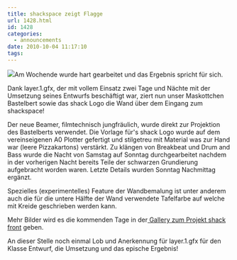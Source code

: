 ```yaml
---
title: shackspace zeigt Flagge
url: 1428.html
id: 1428
categories:
  - announcements
date: 2010-10-04 11:17:10
tags:
---
```


[![](https://blog.shackspace.de/gallery/var/thumbs/Projekte/shack-front/IMG_20101003_230727.jpg?m=1286180916)](https://blog.shackspace.de/gallery/index.php/Projekte/shack-front/IMG_20101003_230727)Am Wochende wurde hart gearbeitet und das Ergebnis spricht für sich.

Dank layer.1.gfx, der mit vollem Einsatz zwei Tage und Nächte mit der Umsetzung seines Entwurfs beschäftigt war, ziert nun unser Maskottchen Bastelbert sowie das shack Logo die Wand über dem Eingang zum shackspace!

Der neue Beamer, filmtechnisch jungfräulich, wurde direkt zur Projektion des Bastelberts verwendet. Die Vorlage für's shack Logo wurde auf dem vereinseigenen A0 Plotter gefertigt und stilgetreu mit Material was zur Hand war (leere Pizzakartons) verstärkt. Zu klängen von Breakbeat und Drum and Bass wurde die Nacht von Samstag auf Sonntag durchgearbeitet nachdem in der vorherigen Nacht bereits Teile der schwarzen Grundierung aufgebracht worden waren. Letzte Details wurden Sonntag Nachmittag ergänzt.

Spezielles (experimentelles) Feature der Wandbemalung ist unter anderem auch die für die untere Hälfte der Wand verwendete Tafelfarbe auf welche mit Kreide geschrieben werden kann.

Mehr Bilder wird es die kommenden Tage in der[ Gallery zum Projekt shack front](https://blog.shackspace.de/gallery/index.php/Projekte/shack-front) geben.

An dieser Stelle noch einmal Lob und Anerkennung für layer.1.gfx für den Klasse Entwurf, die Umsetzung und das epische Ergebnis!